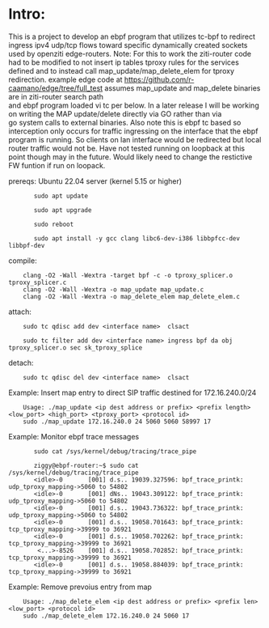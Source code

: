 # Intro:

  This is a project to develop an ebpf program that utilizes 
  tc-bpf to redirect ingress ipv4 udp/tcp flows toward specific
  dynamically created sockets used by openziti edge-routers.
  Note: For this to work the ziti-router code had to be modified to not insert
        ip tables tproxy rules for the services defined and to instead call map_update/map_delete_elem for tproxy redirection.
        example edge code at https://github.com/r-caamano/edge/tree/full_test assumes map_update and map_delete binaries are in ziti-router search path   
        and ebpf program loaded vi tc per below.  In a later release I will be working on writing the MAP update/delete directly via GO rather than via   
        go system calls to external binaries.  Also note this is ebpf tc based so interception only occurs for traffic ingressing on the interface that 
        the ebpf program is running.  So clients on lan interface would be redirected but local router traffic would not be.  Have not tested running 
        on loopback at this point though may in the future.  Would likely need to change the restictive FW funtion if run on loopack. 

  prereqs: Ubuntu 22.04 server (kernel 5.15 or higher)

           sudo apt update

           sudo apt upgrade

           sudo reboot

           sudo apt install -y gcc clang libc6-dev-i386 libbpfcc-dev libbpf-dev

  compile:

        clang -O2 -Wall -Wextra -target bpf -c -o tproxy_splicer.o tproxy_splicer.c
        clang -O2 -Wall -Wextra -o map_update map_update.c
        clang -O2 -Wall -Wextra -o map_delete_elem map_delete_elem.c 
  
  attach:
        
        sudo tc qdisc add dev <interface name>  clsact

        sudo tc filter add dev <interface name> ingress bpf da obj tproxy_splicer.o sec sk_tproxy_splice

  detach:

        sudo tc qdisc del dev <interface name>  clsact

  Example: Insert map entry to direct SIP traffic destined for 172.16.240.0/24

        Usage: ./map_update <ip dest address or prefix> <prefix length> <low_port> <high_port> <tproxy_port> <protocol id>
        sudo ./map_update 172.16.240.0 24 5060 5060 58997 17 
 
  Example: Monitor ebpf trace messages

           sudo cat /sys/kernel/debug/tracing/trace_pipe
           
           ziggy@ebpf-router:~$ sudo cat /sys/kernel/debug/tracing/trace_pipe
           <idle>-0       [001] d.s.. 19039.327596: bpf_trace_printk: udp_tproxy_mapping->5060 to 54802
           <idle>-0       [001] dNs.. 19043.309122: bpf_trace_printk: udp_tproxy_mapping->5060 to 54802
           <idle>-0       [001] d.s.. 19043.736322: bpf_trace_printk: udp_tproxy_mapping->5060 to 54802
           <idle>-0       [001] d.s.. 19058.701643: bpf_trace_printk: tcp_tproxy_mapping->39999 to 36921
           <idle>-0       [001] d.s.. 19058.702262: bpf_trace_printk: tcp_tproxy_mapping->39999 to 36921
            <...>-8526    [001] d.s.. 19058.702852: bpf_trace_printk: tcp_tproxy_mapping->39999 to 36921
           <idle>-0       [001] d.s.. 19058.884039: bpf_trace_printk: tcp_tproxy_mapping->39999 to 36921
 
  Example: Remove prevoius entry from map

        Usage: ./map_delete_elem <ip dest address or prefix> <prefix len> <low_port> <protocol id>
        sudo ./map_delete_elem 172.16.240.0 24 5060 17
  
  
